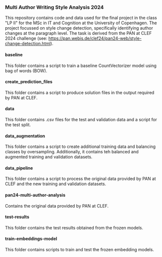 ### Multi Author Writing Style Analysis 2024

This repository contains code and data used for the final project in the class "LP II" for the MSc in IT and Cognition at the University of Copenhagen. The project focussed on style change detection, specifically identifying author changes at the paragraph level. The task is derived from the PAN at CLEF 2024 challenge (see: https://pan.webis.de/clef24/pan24-web/style-change-detection.html). 

#### baseline
This folder contains a script to train a baseline CountVectorizer model using bag of words (BOW).

#### create_prediction_files
This folder contains a script to produce solution files in the output required by PAN at CLEF. 

#### data
This folder contains .csv files for the test and validation data and a script for the test split.

#### data_augmentation
This folder contains a script to create additional training data and balancing classes by oversampling. Additionally, it contains teh balanced and augmented training and validation datasets.

#### data_pipeline
This folder contains a script to process the original data provided by PAN at CLEF and the new training and validation datasets.

#### pan24-multi-author-analysis
Contains the original data provided by PAN at CLEF.

#### test-results
This folder contains the test results obtained from the frozen models. 

#### train-embeddings-model
This folder contains scripts to train and test the frozen embedding models.
